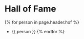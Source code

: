 # Hall of Fame <i class="fas fa-medal"></i>

{% for person in page.header.hof %}
 - {{ person }}
{% endfor %}
